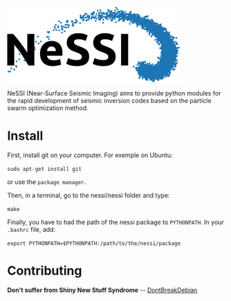 ![alt text](doc/nessi.png)

NeSSI (Near-Surface Seismic Imaging) aims to provide python modules for the rapid development of seismic inversion codes based on the particle swarm optimization method.

# Install
First, install git on your computer. For exemple on Ubuntu:

`sudo apt-get install git`

or use the `package manager`.

Then, in a terminal, go to the nessi/nessi folder and type:

`make`

Finally, you have to had the path of the nessi package to `PYTHONPATH`. In your `.bashrc` file, add:

`export PYTHONPATH=$PYTHONPATH:/path/to/the/nessi/package`


# Contributing

**Don't suffer from Shiny New Stuff Syndrome** -- [DontBreakDebian](https://wiki.debian.org/DontBreakDebian#Don.27t_suffer_from_Shiny_New_Stuff_Syndrome)